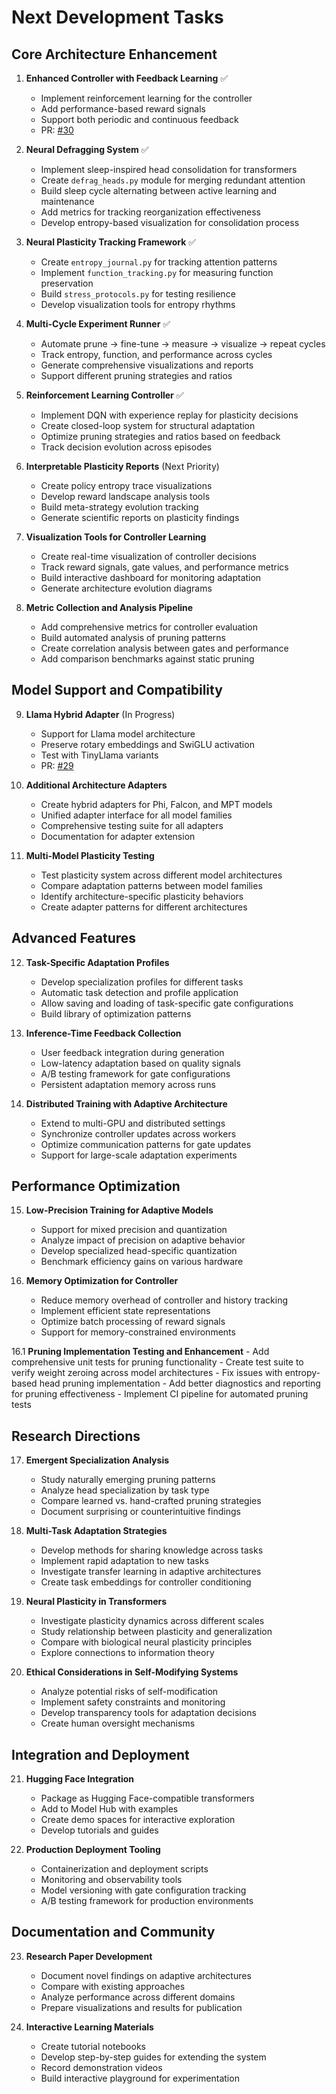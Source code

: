 # Next Development Tasks

## Core Architecture Enhancement

1. **Enhanced Controller with Feedback Learning** ✅
   - Implement reinforcement learning for the controller 
   - Add performance-based reward signals
   - Support both periodic and continuous feedback
   - PR: [#30](https://github.com/CambrianTech/sentinel-ai/pull/30)

2. **Neural Defragging System** ✅
   - Implement sleep-inspired head consolidation for transformers
   - Create `defrag_heads.py` module for merging redundant attention
   - Build sleep cycle alternating between active learning and maintenance
   - Add metrics for tracking reorganization effectiveness
   - Develop entropy-based visualization for consolidation process

3. **Neural Plasticity Tracking Framework** ✅
   - Create `entropy_journal.py` for tracking attention patterns
   - Implement `function_tracking.py` for measuring function preservation
   - Build `stress_protocols.py` for testing resilience
   - Develop visualization tools for entropy rhythms

4. **Multi-Cycle Experiment Runner** ✅
   - Automate prune → fine-tune → measure → visualize → repeat cycles
   - Track entropy, function, and performance across cycles
   - Generate comprehensive visualizations and reports
   - Support different pruning strategies and ratios

5. **Reinforcement Learning Controller** ✅
   - Implement DQN with experience replay for plasticity decisions
   - Create closed-loop system for structural adaptation
   - Optimize pruning strategies and ratios based on feedback
   - Track decision evolution across episodes

6. **Interpretable Plasticity Reports** (Next Priority)
   - Create policy entropy trace visualizations
   - Develop reward landscape analysis tools
   - Build meta-strategy evolution tracking
   - Generate scientific reports on plasticity findings

7. **Visualization Tools for Controller Learning**
   - Create real-time visualization of controller decisions
   - Track reward signals, gate values, and performance metrics
   - Build interactive dashboard for monitoring adaptation
   - Generate architecture evolution diagrams

8. **Metric Collection and Analysis Pipeline**
   - Add comprehensive metrics for controller evaluation
   - Build automated analysis of pruning patterns
   - Create correlation analysis between gates and performance
   - Add comparison benchmarks against static pruning

## Model Support and Compatibility

9. **Llama Hybrid Adapter** (In Progress)
   - Support for Llama model architecture
   - Preserve rotary embeddings and SwiGLU activation
   - Test with TinyLlama variants
   - PR: [#29](https://github.com/CambrianTech/sentinel-ai/pull/29)

10. **Additional Architecture Adapters**
    - Create hybrid adapters for Phi, Falcon, and MPT models
    - Unified adapter interface for all model families
    - Comprehensive testing suite for all adapters
    - Documentation for adapter extension

11. **Multi-Model Plasticity Testing**
    - Test plasticity system across different model architectures
    - Compare adaptation patterns between model families
    - Identify architecture-specific plasticity behaviors
    - Create adapter patterns for different architectures

## Advanced Features

12. **Task-Specific Adaptation Profiles**
    - Develop specialization profiles for different tasks
    - Automatic task detection and profile application
    - Allow saving and loading of task-specific gate configurations
    - Build library of optimization patterns

13. **Inference-Time Feedback Collection**
    - User feedback integration during generation
    - Low-latency adaptation based on quality signals
    - A/B testing framework for gate configurations
    - Persistent adaptation memory across runs

14. **Distributed Training with Adaptive Architecture**
    - Extend to multi-GPU and distributed settings
    - Synchronize controller updates across workers
    - Optimize communication patterns for gate updates
    - Support for large-scale adaptation experiments

## Performance Optimization

15. **Low-Precision Training for Adaptive Models**
    - Support for mixed precision and quantization
    - Analyze impact of precision on adaptive behavior
    - Develop specialized head-specific quantization
    - Benchmark efficiency gains on various hardware

16. **Memory Optimization for Controller**
    - Reduce memory overhead of controller and history tracking
    - Implement efficient state representations
    - Optimize batch processing of reward signals
    - Support for memory-constrained environments
    
16.1 **Pruning Implementation Testing and Enhancement**
    - Add comprehensive unit tests for pruning functionality
    - Create test suite to verify weight zeroing across model architectures
    - Fix issues with entropy-based head pruning implementation
    - Add better diagnostics and reporting for pruning effectiveness
    - Implement CI pipeline for automated pruning tests

## Research Directions

17. **Emergent Specialization Analysis**
    - Study naturally emerging pruning patterns
    - Analyze head specialization by task type
    - Compare learned vs. hand-crafted pruning strategies
    - Document surprising or counterintuitive findings

18. **Multi-Task Adaptation Strategies**
    - Develop methods for sharing knowledge across tasks
    - Implement rapid adaptation to new tasks
    - Investigate transfer learning in adaptive architectures
    - Create task embeddings for controller conditioning

19. **Neural Plasticity in Transformers**
    - Investigate plasticity dynamics across different scales
    - Study relationship between plasticity and generalization
    - Compare with biological neural plasticity principles
    - Explore connections to information theory

20. **Ethical Considerations in Self-Modifying Systems**
    - Analyze potential risks of self-modification
    - Implement safety constraints and monitoring
    - Develop transparency tools for adaptation decisions
    - Create human oversight mechanisms

## Integration and Deployment

21. **Hugging Face Integration**
    - Package as Hugging Face-compatible transformers
    - Add to Model Hub with examples
    - Create demo spaces for interactive exploration
    - Develop tutorials and guides

22. **Production Deployment Tooling**
    - Containerization and deployment scripts
    - Monitoring and observability tools
    - Model versioning with gate configuration tracking
    - A/B testing framework for production environments

## Documentation and Community

23. **Research Paper Development**
    - Document novel findings on adaptive architectures
    - Compare with existing approaches
    - Analyze performance across different domains
    - Prepare visualizations and results for publication

24. **Interactive Learning Materials**
    - Create tutorial notebooks
    - Develop step-by-step guides for extending the system
    - Record demonstration videos
    - Build interactive playground for experimentation